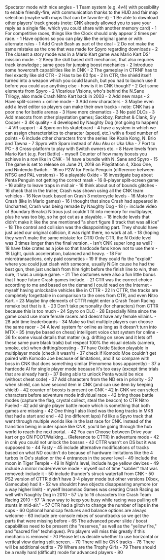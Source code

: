 Spectator mode with nice angles - 1
Team system (e.g. 4v4) with possibility to enable friendly-fire, with communication thanks to the HUD and fair map selection (maybe with maps that can be favorite-d) - 1
Be able to download other players' track ghosts (note: CNK already allowed you to save your reply as a single file, which you could share with another memory card) - 1
For competitive races, things like the Clock should only appear 2 times per race. - 1
Have options so you can play like the original game or with alternate rules - 1
Add Crash Bash as part of the deal - 2
Do not make the same mistake as the one that was made for Spyro regarding downloads - 2
The closest a story mode was in a Mario Kart game was Mario Kart DS' mission mode. - 2
Keep the skill based drift mechanics, that also requires track knowledge ; same goes for jumping boost mechanics - 2
Introduce some hovercraft capabilities like in CNK - 2
The gameplay in CTRNF has to feel exactly like old CTR - 2
Has to be 60 fps - 2
In CTR, the shield itself turned into a weapon which you could launch, but you had to launch use it before you could use anything else - how is it in CNK though? - 2
Get some elements from Spyro - 2
Vicarious Visions, who's behind the N.Sane Trilogy, also made Crash Nitro Kart back in 2003 - 2
Add new maps - 2
Have split-screen + online mode - 3
Add new characters - 3
Maybe even add a level editor so players can make their own tracks - note: CNK has a poor one for battle arenas - 3
Have more cinematics - 3
No paid DLCs - 3
Add mascots from other playstation games; Sackboy, Ratchet & Clank, Sly Cooper - 3
4K quality - 4
developed by Naughty Dog (not going to happen) - 4
VR support - 4
Spyro on his skateboard - 4
have a system in which we can assign characteristics to character (speed, etc.) with a fixed number of points - 6
include other characters from the series like Koala Kong, N. Brio and Tawna - 7
Spyro with Sparx instead of Aku Aku or Uka Uka - 7
Port to PC - 8
Cross-platform to play with Switch owners etc. - 8
Have levels from Mario Kart (e.g. Fort Battle) - myself
Counter of how many boosts you achieve in a row like in CNK - 14
have a bundle with N. Sane and Spyro - 15
The game is set to release on June 21, 2019 on PlayStation 4, Xbox One, and Nintendo Switch. - 16
no P2W for Penta Penguin (difference between NTSC and PAL versions) - 16
a playable Oxide - 16
investigate bug about Penta Penguin not getting the correct mask - 16
8-player split-screen game - 16
ability to leave traps in mid air - 16
think about out of bounds glitches - 16
check that in the trailer, Crash was shown using all the CNK team vehicles - 16
New track based on Crash 3 motorcycle levels - 16
Moto for Crash (like in Mario games) - 16
I thought that since Crash had appeared in Uncharted, Crash was being remade by Naughty Dog - 18 (+ include video of Boundary Breaks)
Nitrous just couldn't fit into memory for multiplayer, plus he was too big, so he got cut as a playable. - 18
include levels that didn't make it like the one mentioned "a short figure 8 track that was all ice" - 18
The control and collision was the disappointing part. They should have just used our original collision, it was right there, no work at all. - 18 (hoping they won't make the same mistake for CTR)
Only CTR, the N Oxide level was 3 times longer than the final version. - Isn't CNK super long as well? - 18
have fake crates as a joke so that hardcode fans know not to use them - 18
Light, quick acceleration, balanced and heavy. - 18
For microtransactions, only paid cosmetics - 19
If they could fix the "exploit" where you could just clash with someone, usually N.Gin cause he had the best gun, then just unclash from him right before the finish line to win, then sure, it was a unique game. - 21
The costumes were also a fun little bonus that I hope future Crash games include. - 21
CTR was the correct choice according to me and based on the demand I could read on the Internet - myself
having unlockable vehicles like in CTTR - 22
In CTTR, the tracks are completely forgettable in comparison to the ones from CTR, and even Nitro Kart. - 23
Maybe tiny elements of CTTR might enter a Crash Team Racing remake but that is it. - 23
Don't take personality (for characters) from CTTR because this is too much - 24
Spyro on DLC - 28
Especially Nina since the game could use more female racers and doesnt have any female villains. - 28
add time leaderboards - 34
Make so that multiple players can choose the same racer - 34
A level system for online as long as it doesn't turn into MTX - 35 (maybe based on chess)
intelligent voice chat system for online - 36
fix some visual details that matter (e.g. drifting on snow and it lets off these same pure black trails) but respect 100% the visual details (camera, smoke, etc) when drifting/boosting - 37
have Oxide Station playable in multiplayer mode (check it wasn't) - 37
check if Komodo Moe couldn't get paired with Komodo Joe because of limitations, and if so compare with boss in CNK that does something similar (Fenomena boss apparently) - 37
a hardcode AI for single player mode because it's too easy (except time trials that are already hard) - 37
Being able to unlock Penta would be nice (without cheat code) - 37
Add characters from the ND era in priority - 37
when shield, can have second item in CNK (and can use item by keeping shield) - 42
counter of boosts is present on CNK - 42
In CNK we can select characters before adventure mode individual race - 42
bring those battle modes (capture the flag, crystal collect, steal the beacon) to CTR Nitro Fueled - 42
add single player battle mode which is something that both games are missing - 42
One thing I also liked was the long tracks in MK8 that had a start and end - 42 (no different laps)
I'd like a Spyro track that went through multiple worlds like in the last race for CNK. Instead of the transition being in outer space like CNK, you'd be going through the hub world to reach the next portal. - 42
You can Choose between Drive your kart or go ON FOOT/Walking... (Reference to CTTR) in adventure mode - 42
in cnk you could not unlock the bosses - 42
CTTR wasn't on DS but it was supposed to - 44
Fasty - 45
include alternative modifications of tracks based on what ND couldn't do because of hardware limitations like the 4 turbos in Ox's station or the 4 entrances in the sewer level - 49
include the moon in Tiger Temple - 49
In Ngin's level, include huge yellow devices - 49
include a mirror mode/reverse mode - myself
out of time "sablier" that was removed: include it - 50
include thunder's struck waterfall from CNK - 50
PS2 version of CTTR didn't have 3-4 player mode but other versions (Xbox, Gamecube) had it - 52
we shouldnt have objects disappearing anymore (or a way higher limit) - myself
Insomniac Games was creating Crash Racing as well with Naughty Dog in 2010 - 57
Up to 16 characters like Crash Team Racing 2010 - 57
"A new way to keep you busy while racing was pulling off stunts in mid-air." - 57
CTR had a glitch to change the number of laps in the cups - 60
Optional handicap features and balance options are always welcome - 63
include pre-console mixes of soundtracks so we get the parts that were missing before - 65
The advanced power slide / boost capabilities need to be present (the "reserves," as well as the "yellow fire," and "sacred fire" techniques). Pro players will miss this greatly if this mechanic is removed - 70
Please let us decide whether to use horizontal or vertical view during split screen. - 70
There will be CNK tracks - 78
There will be additional outfits - 79
Where are the Trophy Girls - 79
There should be a really hard (difficult) mode for advanced players - 80